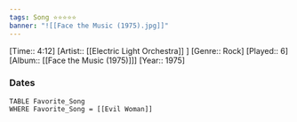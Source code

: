 ```yaml
---
tags: Song ⭐⭐⭐⭐⭐ 
banner: "![[Face the Music (1975).jpg]]"
---
```

[Time:: 4:12]
[Artist:: [[Electric Light Orchestra]] ]
[Genre:: Rock]
[Played:: 6]
[Album:: [[Face the Music (1975)]]]
[Year:: 1975]
### Dates
````dataview
TABLE Favorite_Song
WHERE Favorite_Song = [[Evil Woman]]
````